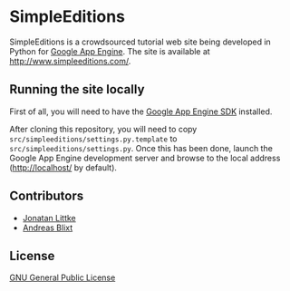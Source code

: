 # SimpleEditions

SimpleEditions is a crowdsourced tutorial web site being developed in Python for [Google App Engine](http://appengine.google.com/). The site is available at <http://www.simpleeditions.com/>.

## Running the site locally

First of all, you will need to have the [Google App Engine SDK](http://code.google.com/appengine/) installed.

After cloning this repository, you will need to copy `src/simpleeditions/settings.py.template` to `src/simpleeditions/settings.py`. Once this has been done, launch the Google App Engine development server and browse to the local address (<http://localhost/> by default).

## Contributors

- [Jonatan Littke](http://github.com/littke)
- [Andreas Blixt](http://github.com/blixt)

## License

[GNU General Public License](http://www.gnu.org/licenses/)
